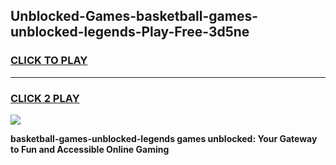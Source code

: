 
## Unblocked-Games-basketball-games-unblocked-legends-Play-Free-3d5ne
<h3>
<a href="https://premium76.site?title=basketball-games-unblocked-legends&ref=12A">CLICK TO PLAY</a></h3>
<hr>

<h3>
<a href="https://premium76.site?title=basketball-games-unblocked-legends&ref=12A">CLICK 2 PLAY</a>
  
</h3>

<a href="https://premium76.site?title=basketball-games-unblocked-legends&ref=12A"><img src="https://clearcache.store/games.png"></a>


**basketball-games-unblocked-legends games unblocked: Your Gateway to Fun and Accessible Online Gaming**
